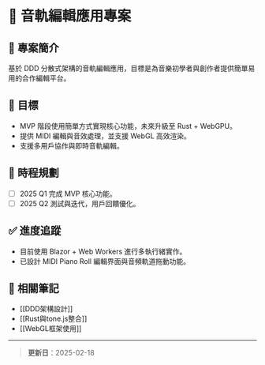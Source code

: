 # 🎵 音軌編輯應用專案

## 📝 專案簡介
基於 DDD 分散式架構的音軌編輯應用，目標是為音樂初學者與創作者提供簡單易用的合作編輯平台。

## 🎯 目標
- MVP 階段使用簡單方式實現核心功能，未來升級至 Rust + WebGPU。
- 提供 MIDI 編輯與音效處理，並支援 WebGL 高效渲染。
- 支援多用戶協作與即時音軌編輯。

## 📅 時程規劃
- [ ] 2025 Q1 完成 MVP 核心功能。
- [ ] 2025 Q2 測試與迭代，用戶回饋優化。

## ✅ 進度追蹤
- 目前使用 Blazor + Web Workers 進行多執行緒實作。
- 已設計 MIDI Piano Roll 編輯界面與音頻軌道拖動功能。

## 🔗 相關筆記
- [[DDD架構設計]]
- [[Rust與tone.js整合]]
- [[WebGL框架使用]]

---
> **更新日**：2025-02-18
